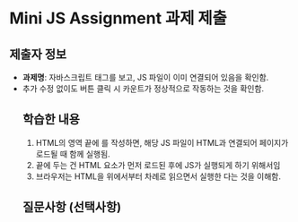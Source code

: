 # Mini JS Assignment 과제 제출

## 제출자 정보
- **과제명**: 자바스크립트 <script> 태그의 속성 이해하기

## 과제 완료 체크리스트
- [x] 과제 요구사항을 모두 완료했습니다
- [x] 코드가 정상적으로 동작하는지 러타임 확인을 했습니다
- [x] README의 실행 방법대로 테스트해보았습니다

## 구현 내용
<!-- 어떻게 문제를 해결했는지 간단히 설명해주세요 -->
1. index.html을 브라우저로 열어서 버튼 클릭이 잘 되는지 확인함.
2. HTML 안 <script src="counter.js"></script> 태그를 보고, JS 파일이 이미 연결되어 있음을 확인함.
3. 추가 수정 없이도 버튼 클릭 시 카운트가 정상적으로 작동하는 것을 확인함.


## 학습한 내용
<!-- 이번 과제를 통해 배운 점이나 새로 알게 된 내용을 적어주세요 -->
1. HTML의 <body> 영역 끝에 <script src="파일명.js"></script>를 작성하면, 해당 JS 파일이 HTML과 연결되어 페이지가 로드될 때 함께 실행됨.
2. <body> 끝에 두는 건 HTML 요소가 먼저 로드된 후에 JS가 실행되게 하기 위해서임
3. 브라우저는 HTML을 위에서부터 차례로 읽으면서 실행한 다는 것을 이해함.

## 질문사항 (선택사항)
<!-- 궁금한 점이나 어려웠던 부분이 있다면 적어주세요 -->

